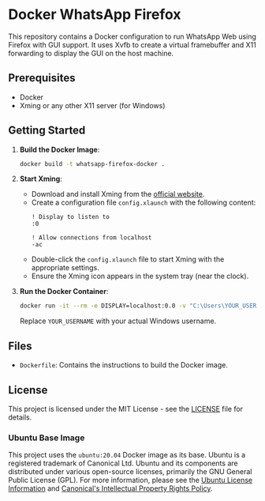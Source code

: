 
# Docker WhatsApp Firefox

This repository contains a Docker configuration to run WhatsApp Web using Firefox with GUI support. It uses Xvfb to create a virtual framebuffer and X11 forwarding to display the GUI on the host machine.

## Prerequisites

- Docker
- Xming or any other X11 server (for Windows)

## Getting Started

1. **Build the Docker Image**:

   ```sh
   docker build -t whatsapp-firefox-docker .
   ```

2. **Start Xming**:
   - Download and install Xming from the [official website](https://sourceforge.net/projects/xming/).
   - Create a configuration file `config.xlaunch` with the following content:
     ```text
     ! Display to listen to
     :0

     ! Allow connections from localhost
     -ac
     ```
   - Double-click the `config.xlaunch` file to start Xming with the appropriate settings.
   - Ensure the Xming icon appears in the system tray (near the clock).

3. **Run the Docker Container**:

   ```sh
   docker run -it --rm -e DISPLAY=localhost:0.0 -v "C:\Users\YOUR_USERNAME\Downloads":/home/user/host_downloads whatsapp-firefox-docker
   ```

   Replace `YOUR_USERNAME` with your actual Windows username.

## Files

- `Dockerfile`: Contains the instructions to build the Docker image.

## License

This project is licensed under the MIT License - see the [LICENSE](LICENSE) file for details.

### Ubuntu Base Image

This project uses the `ubuntu:20.04` Docker image as its base. Ubuntu is a registered trademark of Canonical Ltd. Ubuntu and its components are distributed under various open-source licenses, primarily the GNU General Public License (GPL). For more information, please see the [Ubuntu License Information](https://ubuntu.com/licensing) and [Canonical's Intellectual Property Rights Policy](https://ubuntu.com/legal/intellectual-property-policy).
